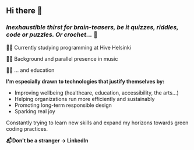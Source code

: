 ## Hi there 👋

### *Inexhaustible thirst for brain-teasers, be it quizzes, riddles, code or puzzles. Or crochet...* 🧶

👩‍💻 Currently studying programming at Hive Helsinki

👩‍🎤 Background and parallel presence in music

👩‍🏫 ... and education

**I'm especially drawn to technologies that justify themselves by:**
  - Improving wellbeing (healthcare, education, accessibility, the arts...)
  - Helping organizations run more efficiently and sustainably
  - Promoting long-term responsible design
  - Sparking real joy

Constantly trying to learn new skills and expand my horizons towards green coding practices.

**📬Don't be a stranger -> LinkedIn**

<!--
**JiggyStardust/JiggyStardust** is a ✨ _special_ ✨ repository because its `README.md` (this file) appears on your GitHub profile.

Here are some ideas to get you started:

- 🔭 I’m currently working on ...
- 🌱 I’m currently learning ...
- 👯 I’m looking to collaborate on ...
- 🤔 I’m looking for help with ...
- 💬 Ask me about ...
- 📫 How to reach me: ...
- 😄 Pronouns: ...
- ⚡ Fun fact: ...
-->
